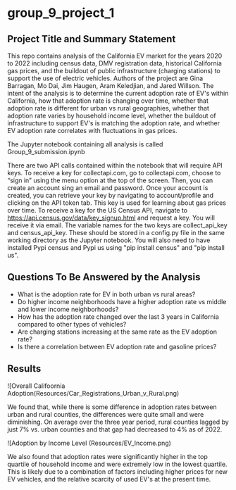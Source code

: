 # group_9_project_1
## Project Title and Summary Statement
This repo contains analysis of the California EV market for the years 2020 to 2022 including census data, DMV registration data, historical California gas prices, and the buildout of public infrastructure (charging stations) to support the use of electric vehicles. Authors of the project are Gina Barragan, Mo Dai, Jim Haugen, Aram Keledjian, and Jared Willson. The intent of the analysis is to determine the current adoption rate of EV's within California, how that adoption rate is changing over time, whether that adoption rate is different for urban vs rural geographies, whether that adoption rate varies by household income level, whether the buildout of infrastructure to support EV's is matching the adoption rate, and whether EV adoption rate correlates with fluctuations in gas prices.

The Jupyter notebook containing all analysis is called Group_9_submission.ipynb

There are two API calls contained within the notebook that will require API keys. To receive a key for collectapi.com, go to collectapi.com, choose to “sign in” using the menu option at the top of the screen. Then, you can create an account sing an email and password. Once your account is created, you can retrieve your key by navigating to account/profile and clicking on the API token tab. This key is used for learning about gas prices over time. To receive a key for the US Census API, navigate to https://api.census.gov/data/key_signup.html and request a key. You will receive it via email. The variable names for the two keys are collect_api_key and census_api_key. These should be stored in a config.py file in the same working directory as the Jupyter notebook. You will also need to have installed Pypi census and Pypi us using "pip install census" and "pip install us".

## Questions To Be Answered by the Analysis
- What is the adoption rate for EV in both urban vs rural areas? 
- Do higher income neighborhoods have a higher adoption rate vs middle and lower income neighborhoods? 
- How has the adoption rate changed over the last 3 years in California compared to other types of vehicles?
- Are charging stations increasing at the same rate as the EV adoption rate?
- Is there a correlation between EV adoption rate and gasoline prices?

## Results

![Overall Califoornia Adoption(Resources/Car_Registrations_Urban_v_Rural.png)

We found that, while there is some difference in adoption rates between urban and rural counties, the differences were quite small and were diminishing. On average over the three year period, rural counties lagged by just 7% vs. urban counties and that gap had decreased to 4% as of 2022. 

![Adoption by Income Level (Resources/EV_Income.png)

We also found that adoption rates were significantly higher in the top quartile of household income and were extremely low in the lowest quartile. This is likely due to a combination of factors including higher prices for new EV vehicles, and the relative scarcity of used EV's at the present time.
